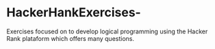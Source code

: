 # HackerHankExercises-
Exercises focused on to develop logical programming using the Hacker Rank plataform which offers many questions.
